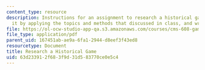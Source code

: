 ```yaml
---
content_type: resource
description: Instructions for an assignment to research a historical game, analyze
  it by applying the topics and methods that discussed in class, and write an essay.
file: https://ol-ocw-studio-app-qa.s3.amazonaws.com/courses/cms-608-game-design-spring-2008/63d233912f683f9d31d583770ce0e5c4_MITCMS_608s08_proj01.pdf
file_type: application/pdf
parent_uid: 167451ab-ae9a-6fa1-2944-d8eef3f43ed8
resourcetype: Document
title: Research a Historical Game
uid: 63d23391-2f68-3f9d-31d5-83770ce0e5c4
---
```

